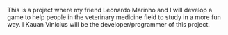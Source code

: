 This is a project where my friend Leonardo Marinho and I will develop a game to help people in the veterinary medicine field to study in a more fun way.
I Kauan Vinicius will be the developer/programmer of this project.
